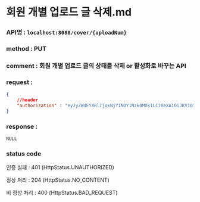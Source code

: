 # 회원 개별 업로드 글 삭제.md
### API명 : `localhost:8080/cover/{uploadNum}`

### method : PUT

### comment : 회원 개별 업로드 글의 상태를 삭제 or 활성화로 바꾸는 API

### request :
~~~json
{
    //header
    "authorization" : "eyJyZWdEYXRlIjoxNjY1NDY1Nzk0MDk1LCJ0eXAiOiJKV1QiLCJhbGciOiJIUzI1NiJ9.eyJ1c2VyTnVtIjoiMiIsImV4cCI6MTY2NTQ3NjU5NH0.9rh0TBWeOBUJq4Iu1fDW59zLarL-EW3YWE42ZJZf_Tk"
}
~~~

### response :
    NULL

### status code
인증 실패 : 401 (HttpStatus.UNAUTHORIZED)

정상 처리 : 204 (HttpStatus.NO_CONTENT)

비 정상 처리 : 400 (HttpStatus.BAD_REQUEST)